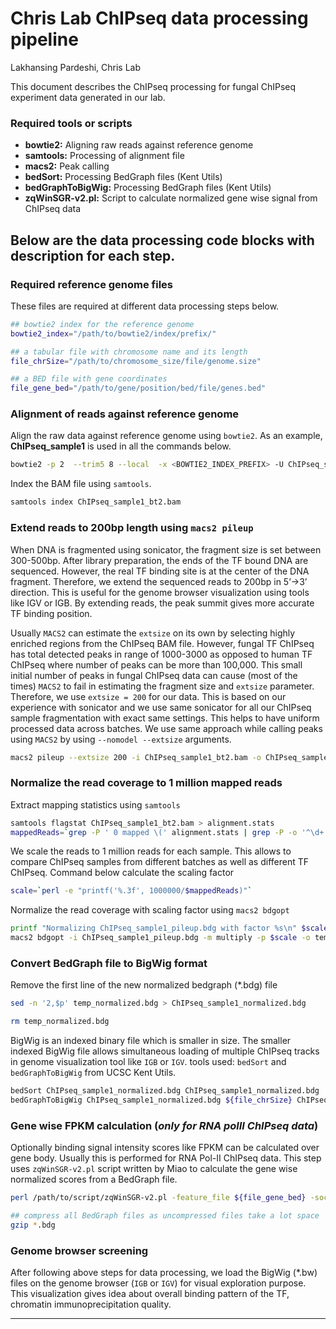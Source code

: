 Chris Lab ChIPseq data processing pipeline
================
Lakhansing Pardeshi, Chris Lab

<!--
library(rmarkdown)
setwd("E:/Chris_UM/Analysis/19_ChIPMix_process/documentation")
rmarkdown::render(input = "CL_ChIPseq_pipeline.rmd", output_format = "pdf_document")
rmarkdown::render(input = "CL_ChIPseq_pipeline.rmd", output_format = "word_document")
-->

This document describes the ChIPseq processing for fungal ChIPseq
experiment data generated in our lab.

### Required tools or scripts

  - **bowtie2:** Aligning raw reads against reference genome
  - **samtools:** Processing of alignment file
  - **macs2:** Peak calling
  - **bedSort:** Processing BedGraph files (Kent Utils)
  - **bedGraphToBigWig:** Processing BedGraph files (Kent Utils)
  - **zqWinSGR-v2.pl:** Script to calculate normalized gene wise signal
    from ChIPseq data

## Below are the data processing code blocks with description for each step.

### Required reference genome files

These files are required at different data processing steps below.

``` bash
## bowtie2 index for the reference genome
bowtie2_index="/path/to/bowtie2/index/prefix/"

## a tabular file with chromosome name and its length
file_chrSize="/path/to/chromosome_size/file/genome.size"

## a BED file with gene coordinates
file_gene_bed="/path/to/gene/position/bed/file/genes.bed"
```

### Alignment of reads against reference genome

Align the raw data against reference genome using `bowtie2`. As an
example, **ChIPseq\_sample1** is used in all the commands below.

``` bash
bowtie2 -p 2  --trim5 8 --local  -x <BOWTIE2_INDEX_PREFIX> -U ChIPseq_sample1_R1.fastq.gz | samtools view -bS - | samtools sort  -O bam -o ChIPseq_sample1_bt2.bam
```

Index the BAM file using `samtools`.

``` bash
samtools index ChIPseq_sample1_bt2.bam
```

### Extend reads to 200bp length using `macs2 pileup`

When DNA is fragmented using sonicator, the fragment size is set between
300-500bp. After library preparation, the ends of the TF bound DNA are
sequenced. However, the real TF binding site is at the center of the DNA
fragment. Therefore, we extend the sequenced reads to 200bp in 5’-\>3’
direction. This is useful for the genome browser visualization using
tools like IGV or IGB. By extending reads, the peak summit gives more
accurate TF binding position.

Usually `MACS2` can estimate the `extsize` on its own by selecting
highly enriched regions from the ChIPseq BAM file. However, fungal TF
ChIPseq has total detected peaks in range of 1000-3000 as opposed to
human TF ChIPseq where number of peaks can be more than 100,000. This
small initial number of peaks in fungal ChIPseq data can cause (most of
the times) `MACS2` to fail in estimating the fragment size and `extsize`
parameter. Therefore, we use `extsize = 200` for our data. This is based
on our experience with sonicator and we use same sonicator for all our
ChIPseq sample fragmentation with exact same settings. This helps to
have uniform processed data across batches. We use same approach while
calling peaks using `MACS2` by using `--nomodel --extsize` arguments.

``` bash
macs2 pileup --extsize 200 -i ChIPseq_sample1_bt2.bam -o ChIPseq_sample1_pileup.bdg
```

### Normalize the read coverage to 1 million mapped reads

Extract mapping statistics using `samtools`

``` bash
samtools flagstat ChIPseq_sample1_bt2.bam > alignment.stats
mappedReads=`grep -P ' 0 mapped \(' alignment.stats | grep -P -o '^\d+'`
```

We scale the reads to 1 million reads for each sample. This allows to
compare ChIPseq samples from different batches as well as different TF
ChIPseq. Command below calculate the scaling factor

``` bash
scale=`perl -e "printf('%.3f', 1000000/$mappedReads)"`
```

Normalize the read coverage with scaling factor using `macs2 bdgopt`

``` bash
printf "Normalizing ChIPseq_sample1_pileup.bdg with factor %s\n" $scale
macs2 bdgopt -i ChIPseq_sample1_pileup.bdg -m multiply -p $scale -o temp_normalized.bdg
```

### Convert BedGraph file to BigWig format

Remove the first line of the new normalized bedgraph (\*.bdg) file

``` bash
sed -n '2,$p' temp_normalized.bdg > ChIPseq_sample1_normalized.bdg

rm temp_normalized.bdg
```

BigWig is an indexed binary file which is smaller in size. The smaller
indexed BigWig file allows simultaneous loading of multiple ChIPseq
tracks in genome visualization tool like `IGB` or `IGV`. tools used:
`bedSort` and `bedGraphToBigWig` from UCSC Kent Utils.

``` bash
bedSort ChIPseq_sample1_normalized.bdg ChIPseq_sample1_normalized.bdg
bedGraphToBigWig ChIPseq_sample1_normalized.bdg ${file_chrSize} ChIPseq_sample1_normalized.bw
```

### Gene wise FPKM calculation (*only for RNA polII ChIPseq data*)

Optionally binding signal intensity scores like FPKM can be calculated
over gene body. Usually this is performed for RNA Pol-II ChIPseq data.
This step uses `zqWinSGR-v2.pl` script written by Miao to calculate the
gene wise normalized scores from a BedGraph file.

``` bash
perl /path/to/script/zqWinSGR-v2.pl -feature_file ${file_gene_bed} -socre_file ChIPseq_sample1_normalized.bdg -chrom_column 1 -start_column 2 -end_column 3  -direction_column 6 -bin_count 1 -output_folder $PWD -outout_name ChIPseq_sample1_polii_expr.tab

## compress all BedGraph files as uncompressed files take a lot space
gzip *.bdg
```

### Genome browser screening

After following above steps for data processing, we load the BigWig
(\*.bw) files on the genome browser (`IGB` or `IGV`) for visual
exploration purpose. This visualization gives idea about overall binding
pattern of the TF, chromatin immunoprecipitation quality.

-----
